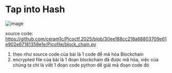






# Tap into Hash

![image](https://github.com/user-attachments/assets/c5bafe71-17f8-4b85-8ee2-19dbb4dc54b1)

source code: https://github.com/ceram1c/Picoctf.2025/blob/30ee188cc218a68803709e61e902e67181358e1e/Picofile/block_chain.py

1. theo như source code của bài là 1 code để mã hóa Blockchain
2. encrypted file của bài là 1 đoạn blockchain đã được mã hóa, việc của chúng ta chỉ là viết 1 đoạn code python để giải mã đoạn code đó

